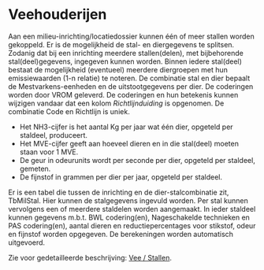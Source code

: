# Veehouderijen

Aan een milieu-inrichting/locatiedossier kunnen één of meer stallen worden gekoppeld. Er is de mogelijkheid de stal- en diergegevens te splitsen. Zodanig dat bij een inrichting meerdere stallen(delen), met bijbehorende stal(deel)gegevens, ingegeven kunnen worden. Binnen iedere stal(deel) bestaat de mogelijkheid (eventueel) meerdere diergroepen met hun emissiewaarden (1-n relatie) te noteren. De combinatie stal en dier bepaalt de Mestvarkens-eenheden en de uitstootgegevens per dier.
De coderingen worden door VROM geleverd. De coderingen en hun betekenis kunnen wijzigen vandaar dat een kolom *Richtlijnduiding* is opgenomen. De combinatie Code en Richtlijn is uniek.

* Het NH3-cijfer is het aantal Kg per jaar wat één dier, opgeteld per staldeel, produceert.
* Het MVE-cijfer geeft aan hoeveel dieren en in die stal(deel) moeten staan voor 1 MVE.
* De geur in odeurunits wordt per seconde per dier, opgeteld per staldeel, gemeten.
* De fijnstof in grammen per dier per jaar, opgeteld per staldeel.

Er is een tabel die tussen de inrichting en de dier-stalcombinatie zit, TbMilStal. Hier kunnen de stalgegevens ingevuld worden. Per stal kunnen vervolgens een of meerdere staldelen worden aangemaakt. In ieder staldeel kunnen gegevens m.b.t. BWL codering(en), Nageschakelde technieken en PAS codering(en), aantal dieren en reductiepercentages voor stikstof, odeur en fijnstof worden opgegeven.
De berekeningen worden automatisch uitgevoerd.  

Zie voor gedetailleerde beschrijving: [Vee / Stallen](/docs/instellen_inrichten/vee_stallen.md).
